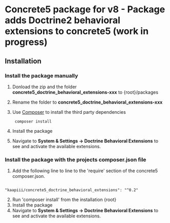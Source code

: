 Concrete5 package for v8 - Package adds Doctrine2 behavioral extensions to concrete5 (work in progress)
======

Installation
------------------

### Install the package manually

1. Donload the zip and the folder **concrete5_doctrine_behavioral_extensions-xxx** to {root}/packages
2. Rename the folder to **concrete5_doctrine_behavioral_extensions-xxx**
2. Use [Composer](https://getcomposer.org/) to install the third party dependencies

        composer install

4. Install the package
5. Navigate to **System & Settings -> Doctrine Behavioral Extensions** to see and activate the available extensions.

### Install the package with the projects composer.json file

1. Add the following line to line to the 'require' section of the concrete5 composer.json.
```

"kaapiii/concrete5_doctrine_behavioral_extensions": "^0.2"

```
2. Run 'composer install' from the installation {root}
3. Install the package
4. Navigate to **System & Settings -> Doctrine Behavioral Extensions** to see and activate the available extensions.
